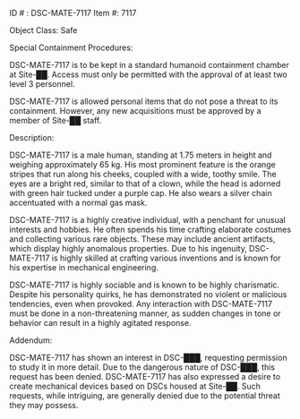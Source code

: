 ID # : DSC-MATE-7117
Item #: 7117

Object Class: Safe

Special Containment Procedures:

DSC-MATE-7117 is to be kept in a standard humanoid containment chamber at Site-██. Access must only be permitted with the approval of at least two level 3 personnel.

DSC-MATE-7117 is allowed personal items that do not pose a threat to its containment. However, any new acquisitions must be approved by a member of Site-██ staff.

Description:

DSC-MATE-7117 is a male human, standing at 1.75 meters in height and weighing approximately 65 kg. His most prominent feature is the orange stripes that run along his cheeks, coupled with a wide, toothy smile. The eyes are a bright red, similar to that of a clown, while the head is adorned with green hair tucked under a purple cap. He also wears a silver chain accentuated with a normal gas mask.

DSC-MATE-7117 is a highly creative individual, with a penchant for unusual interests and hobbies. He often spends his time crafting elaborate costumes and collecting various rare objects. These may include ancient artifacts, which display highly anomalous properties. Due to his ingenuity, DSC-MATE-7117 is highly skilled at crafting various inventions and is known for his expertise in mechanical engineering.

DSC-MATE-7117 is highly sociable and is known to be highly charismatic. Despite his personality quirks, he has demonstrated no violent or malicious tendencies, even when provoked. Any interaction with DSC-MATE-7117 must be done in a non-threatening manner, as sudden changes in tone or behavior can result in a highly agitated response.

Addendum:

DSC-MATE-7117 has shown an interest in DSC-███, requesting permission to study it in more detail. Due to the dangerous nature of DSC-███, this request has been denied. DSC-MATE-7117 has also expressed a desire to create mechanical devices based on DSCs housed at Site-██. Such requests, while intriguing, are generally denied due to the potential threat they may possess.